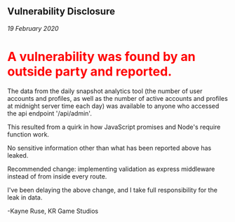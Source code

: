 Vulnerability Disclosure
---

_19 February 2020_

<h1 style="color:red"><strong>A vulnerability was found by an outside party and reported.</strong></h1>

The data from the daily snapshot analytics tool (the number of user accounts and profiles, as well as the number of active accounts and profiles at midnight server time each day) was available to anyone who accessed the api endpoint '/api/admin'.

This resulted from a quirk in how JavaScript promises and Node's require function work.

No sensitive information other than what has been reported above has leaked.

Recommended change: implementing validation as express middleware instead of from inside every route.

I've been delaying the above change, and I take full responsibility for the leak in data.

-Kayne Ruse, KR Game Studios

